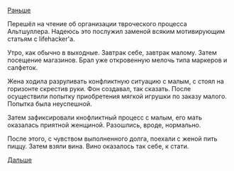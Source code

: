 [Раньше](2018.03.31.md)

Перешёл на чтение об организации твроческого процесса Альтшуллера. Надеюсь это послужил заменой всяким мотивирующим статьям с lifehacker'а.

Утро, как обычно в выходные. Завтрак себе, завтрак малому.
Затем посещение магазинов. Брал уже откровенную мелочь типа маркеров и салфеток.

Жена ходила разруливать конфликтную ситуацию с малым, с стоял на горизонте скрестив руки. Фон создавал, так сказать.
После осуществили попытку приобретения мягкой игрушки по заказу малого. Попытка была неуспешной.

Затем зафиксировали кнофликтный процесс с малым, его мать оказалась приятной женщиной. Разошлись, вроде, нормально.

После этого, с чувством выполненного долга, поехали с женой пить пиццу. Затем взяли вина. Вино оказалось так себе, к стати.

[Дальше](2018.04.02.md)